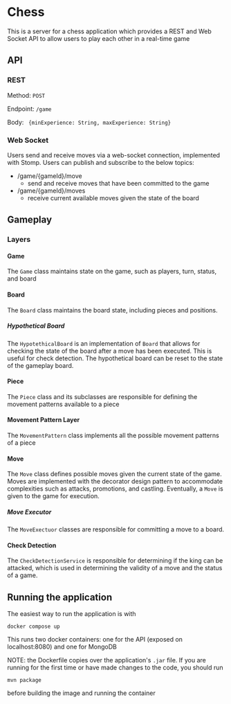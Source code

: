 # Chess

This is a server for a chess application which provides a REST and Web Socket API to allow users to play each other in a
real-time game

## API

### REST
Method: `POST`

Endpoint: `/game`

Body: ```
    {minExperience: String, maxExperience: String}```

### Web Socket
Users send and receive moves via a web-socket connection, implemented with Stomp. Users can publish and subscribe to the below topics:
    
* /game/{gameId}/move
  * send and receive moves that have been committed to the game
* /game/{gameId}/moves
  * receive current available moves given the state of the board


## Gameplay
### Layers
#### Game
The `Game` class maintains state on the game, such as players, turn, status, and board
#### Board
The `Board` class maintains the board state, including pieces and positions.
##### Hypothetical Board
The `HypotethicalBoard` is an implementation of `Board` that allows for checking the state of the board after a move has been executed. This is useful for check detection. The hypothetical board can be reset to the state of the gameplay board.
#### Piece
The `Piece` class and its subclasses are responsible for defining the movement patterns available to a piece
#### Movement Pattern Layer
The `MovementPattern` class implements all the possible movement patterns of a piece
#### Move
The `Move` class defines possible moves given the current state of the game. Moves are implemented with the decorator design pattern to accommodate complexities such as attacks, promotions, and castling. Eventually, a `Move` is given to the game for execution.

##### Move Executor
The `MoveExectuor` classes are responsible for committing a move to a board.

#### Check Detection
The `CheckDetectionService` is responsible for determining if the king can be attacked, which is used in determining the validity of a move and the status of a game.

## Running the application

The easiest way to run the application is with

```
docker compose up
```

This runs two docker containers: one for the API (exposed on localhost:8080) and one for MongoDB

NOTE: the Dockerfile copies over the application's `.jar` file. If you are running for the first time or have made
changes to the code, you should run

```
mvn package
```

before building the image and running the container